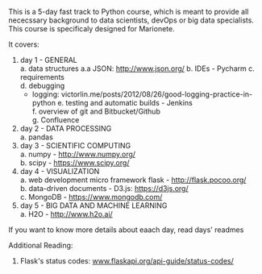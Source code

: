 This is a 5-day fast track to Python course, which is meant to provide all nececssary background to data scientists, devOps or big data specialists. This course is specificaly designed for Marionete.  

It covers:  

1. day 1 - GENERAL  
   a. data structures
      a.a JSON: http://www.json.org/
   b. IDEs - Pycharm
   c. requirements  
   d. debugging  
      - logging: victorlin.me/posts/2012/08/26/good-logging-practice-in-python
   e. testing and automatic builds - Jenkins  
   f. overview of git and Bitbucket/Github  
   g. Confluence  
2. day 2 - DATA PROCESSING  
   a. pandas  
3. day 3 - SCIENTIFIC COMPUTING  
   a. numpy - http://www.numpy.org/  
   b. scipy - https://www.scipy.org/    
4. day 4 - VISUALIZATION  
   a. web development micro framework flask - http://flask.pocoo.org/  
   b. data-driven documents - D3.js: https://d3js.org/  
   c. MongoDB - https://www.mongodb.com/  
5. day 5 - BIG DATA AND MACHINE LEARNING  
   a. H2O - http://www.h2o.ai/  

If you want to know more details about eaach day, read days' readmes 

Additional Reading:  
1. Flask's status codes: www.flaskapi.org/api-guide/status-codes/ 